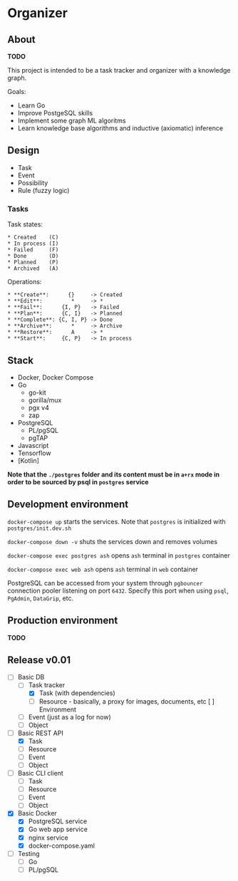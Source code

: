 # Organizer

## About

**TODO**

This project is intended to be a task tracker and organizer with a knowledge graph.

Goals:
* Learn Go
* Improve PostgeSQL skills
* Implement some graph ML algoritms
* Learn knowledge base algorithms and inductive (axiomatic) inference


## Design

* Task
* Event
* Possibility
* Rule (fuzzy logic)

### Tasks

Task states:
```
* Created    (C)
* In process (I)
* Failed     (F)
* Done       (D)
* Planned    (P)
* Archived   (A)
```

Operations:
```
* **Create**:      {}     -> Created
* **Edit**:         *     -> *
* **Fail**:      {I, P}   -> Failed
* **Plan**:      {C, I}   -> Planned
* **Complete**: {C, I, P} -> Done
* **Archive**:      *     -> Archive
* **Restore**:      A     -> *
* **Start**:     {C, P}   -> In process
```


## Stack

* Docker, Docker Compose
* Go
	* go-kit
	* gorilla/mux
	* pgx v4
	* zap
* PostgreSQL
	* PL/pgSQL
	* pgTAP
* Javascript
* Tensorflow
* \[Kotlin\]


**Note that the `./postgres` folder and its content must be in `a+rx` mode in order to be sourced by psql in `postgres` service**

## Development environment

`docker-compose up` starts the services. Note that `postgres` is initialized with `postgres/init.dev.sh`

`docker-compose down -v` shuts the services down and removes volumes

`docker-compose exec postgres ash` opens `ash` terminal in `postgres` container

`docker-compose exec web ash` opens `ash` terminal in `web` container

PostgreSQL can be accessed from your system through `pgbouncer` connection pooler listening on port `6432`. Specify this port when using `psql`, `PgAdmin`, `DataGrip`, etc.

## Production environment

**TODO**


## Release v0.01
- [ ] Basic DB
	- [ ] Task tracker
		- [x] Task (with dependencies)
		- [ ] Resource - basically, a proxy for images, documents, etc [ ] Environment
	- [ ] Event (just as a log for now)
	- [ ] Object
- [ ] Basic REST API
	- [x] Task
	- [ ] Resource
	- [ ] Event
	- [ ] Object
- [ ] Basic CLI client
	- [ ] Task
	- [ ] Resource
	- [ ] Event
	- [ ] Object
- [x] Basic Docker
	- [x] PostgreSQL service
	- [x] Go web app service
	- [x] nginx service
	- [x] docker-compose.yaml
- [ ] Testing
	- [ ] Go
	- [ ] PL/pgSQL
